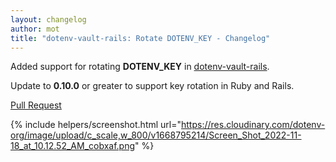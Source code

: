 ```yaml
---
layout: changelog
author: mot
title: "dotenv-vault-rails: Rotate DOTENV_KEY - Changelog"
---
```


Added support for rotating <strong>DOTENV_KEY</strong> in [dotenv-vault-rails](https://github.com/dotenv-org/dotenv-vault-ruby).

Update to <strong>0.10.0</strong> or greater to support key rotation in Ruby and Rails.

[Pull Request](https://github.com/dotenv-org/dotenv-vault-ruby/pull/2)

{% include helpers/screenshot.html url="https://res.cloudinary.com/dotenv-org/image/upload/c_scale,w_800/v1668795214/Screen_Shot_2022-11-18_at_10.12.52_AM_cobxaf.png" %}

